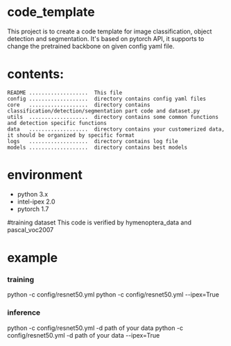 # code_template
This project is to create a code template for image classification, object detection and segmentation.
It's based on pytorch API, it supports to change the pretrained backbone on given config yaml file.

# contents:
    README ...................  This file
    config ...................  directory contains config yaml files
    core   ...................  directory contains classification/detection/segmentation part code and dataset.py
    utils  ...................  directory contains some common functions and detection specific functions
    data   ...................  directory contains your customerized data, it should be organized by specific format
    logs   ...................  directory contains log file
    models ...................  directory contains best models
    
# environment
* python 3.x
* intel-ipex 2.0
* pytorch 1.7

#training dataset
This code is verified by hymenoptera_data and pascal_voc2007

# example
### training
python -c config/resnet50.yml
python -c config/resnet50.yml --ipex=True
### inference
python -c config/resnet50.yml -d path of your data
python -c config/resnet50.yml -d path of your data --ipex=True
